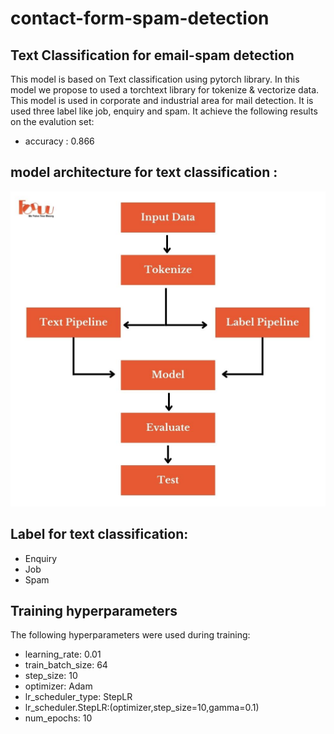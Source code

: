 # contact-form-spam-detection

## Text Classification for email-spam detection
This model is based on Text classification using pytorch library. In this model we propose to used a torchtext library for tokenize & vectorize data. This model is used in corporate and industrial area for mail detection. It is used three label like job, enquiry and spam. It achieve the following results on the evalution set:
* accuracy : 0.866

## model architecture for text classification :
![](https://github.com/foduucom/contact-form-spam-detection/blob/main/text%20classification.jpeg)

## Label for text classification:
* Enquiry
* Job
* Spam

## Training hyperparameters
The following hyperparameters were used during training:
* learning_rate: 0.01
* train_batch_size: 64
* step_size: 10
* optimizer: Adam
* lr_scheduler_type: StepLR
* lr_scheduler.StepLR:(optimizer,step_size=10,gamma=0.1)
* num_epochs: 10
